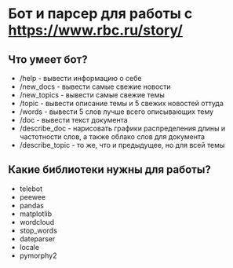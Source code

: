 Бот и парсер для работы c https://www.rbc.ru/story/
========================

Что умеет бот?
-------------------------
* /help - вывести информацию о себе
* /new_docs - вывести самые свежие новости
* /new_topics - вывести самые свежие темы
* /topic - вывести описание темы и 5 свежих новостей оттуда
* /words - вывести 5 слов лучше всего описывающих тему
* /doc - вывести текст документа
* /describe_doc - нарисовать графики распределения длины и частотности слов, а также облако слов для документа
* /describe_topic - то же, что и предыдущее, но для всей темы

Какие библиотеки нужны для работы?
-------------------------
* telebot
* peewee
* pandas
* matplotlib
* wordcloud
* stop_words
* dateparser
* locale
* pymorphy2

